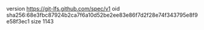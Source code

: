 version https://git-lfs.github.com/spec/v1
oid sha256:68e3fbc87924b2ca7f6a10d52be2ee83e86f7d2f28e74f343795e8f9e58f3ec1
size 1143
